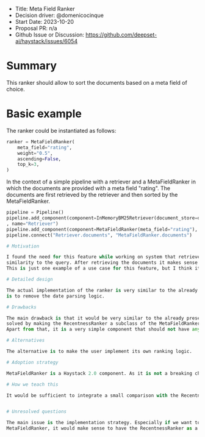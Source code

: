 - Title: Meta Field Ranker
- Decision driver: @domenicocinque
- Start Date: 2023-10-20
- Proposal PR: n/a
- Github Issue or Discussion: https://github.com/deepset-ai/haystack/issues/6054

# Summary

This ranker should allow to sort the documents based on a meta field of choice.

# Basic example

The ranker could be instantiated as follows:

``` python
ranker = MetaFieldRanker(
    meta_field="rating",
    weight="0.5",
    ascending=False,
    top_k=3,
)
```
In the context of a simple pipeline with a retriever and a MetaFieldRanker in which
the documents are provided with a meta field "rating". The documents are first retrieved by the retriever and
then sorted by the MetaFieldRanker.

``` python
pipeline = Pipeline()
pipeline.add_component(component=InMemoryBM25Retriever(document_store=document_store, top_k=20)
, name="Retriever")
pipeline.add_component(component=MetaFieldRanker(meta_field="rating"), name="Ranker")
pipeline.connect("Retriever.documents", "MetaFieldRanker.documents")

# Motivation

I found the need for this feature while working on system that retrieves books based on their description and the
similarity to the query. After retrieving the documents it makes sense to expose them to the user in order of popularity.
This is just one example of a use case for this feature, but I think it could be useful in many other contexts.

# Detailed design

The actual implementation of the ranker is very similar to the already present RecentnessRanker. The main difference
is to remove the date parsing logic.

# Drawbacks

The main drawback is that it would be very similar to the already present RecentnessRanker. However, this could be
solved by making the RecentnessRanker a subclass of the MetaFieldRanker and adding the date parsing logic to it.
Apart from that, it is a very simple component that should not have any other drawbacks.

# Alternatives

The alternative is to make the user implement its own ranking logic.

# Adoption strategy

MetaFieldRanker is a Haystack 2.0 component. As it is not a breaking change, it should be easy to adopt in combination with the other components.

# How we teach this

It would be sufficient to integrate a small comparison with the RecentnessRanker in the documentation.


# Unresolved questions

The main issue is the implementation strategy. Especially if we want to include the `ranking_mode` parameter in the
MetaFieldRanker, it would make sense to have the RecentnessRanker as a subclass of the MetaFieldRanker.

